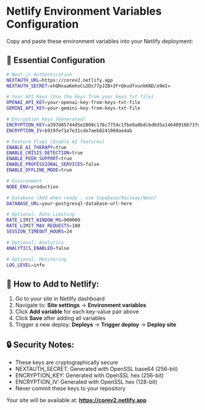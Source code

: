 # Netlify Environment Variables Configuration

Copy and paste these environment variables into your Netlify deployment:

## 🔑 Essential Configuration

```bash
# Next.js Authentication
NEXTAUTH_URL=https://corev2.netlify.app
NEXTAUTH_SECRET=xhQHxaaKmhoCu2Ds77pJZB+2F+QkudfxunkKND/o9mI=

# Your API Keys (Use the keys from your keys.txt file)
OPENAI_API_KEY=your-openai-key-from-keys-txt-file
GEMINI_API_KEY=your-gemini-key-from-keys-txt-file

# Encryption Keys (Generated)
ENCRYPTION_KEY=a397d85744d5e2808c176c7754c1fbe9a0bdcbd6d5a146409106737dd7b1657f
ENCRYPTION_IV=b919fef1e7e31cde7aeb8241960ae4ab

# Feature Flags (Enable AI features)
ENABLE_AI_THERAPY=true
ENABLE_CRISIS_DETECTION=true
ENABLE_PEER_SUPPORT=true
ENABLE_PROFESSIONAL_SERVICES=false
ENABLE_OFFLINE_MODE=true

# Environment
NODE_ENV=production

# Database (Add when ready - use Supabase/Railway/Neon)
DATABASE_URL=your-postgresql-database-url-here

# Optional: Rate Limiting
RATE_LIMIT_WINDOW_MS=900000
RATE_LIMIT_MAX_REQUESTS=100
SESSION_TIMEOUT_HOURS=24

# Optional: Analytics
ANALYTICS_ENABLED=false

# Optional: Monitoring
LOG_LEVEL=info
```

## 📝 How to Add to Netlify:

1. Go to your site in Netlify dashboard
2. Navigate to: **Site settings** → **Environment variables** 
3. Click **Add variable** for each key-value pair above
4. Click **Save** after adding all variables
5. Trigger a new deploy: **Deploys** → **Trigger deploy** → **Deploy site**

## 🔒 Security Notes:

- These keys are cryptographically secure
- NEXTAUTH_SECRET: Generated with OpenSSL base64 (256-bit)
- ENCRYPTION_KEY: Generated with OpenSSL hex (256-bit)  
- ENCRYPTION_IV: Generated with OpenSSL hex (128-bit)
- Never commit these keys to your repository

Your site will be available at: **https://corev2.netlify.app**